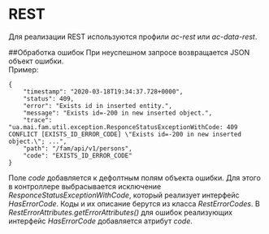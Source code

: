 REST
====

Для реализации REST используются профили _ac-rest_ или _ac-data-rest_.

##Обработка ошибок
При неуспешном запросе возвращается JSON объект ошибки.<br>
Пример:
```
{
    "timestamp": "2020-03-18T19:34:37.728+0000",
    "status": 409,
    "error": "Exists id in inserted entity.",
    "message": "Exists id=-200 in new inserted object.",
    "trace": "ua.mai.fam.util.exception.ResponceStatusExceptionWithCode: 409 CONFLICT [EXISTS_ID_ERROR_CODE] \"Exists id=-200 in new inserted object.\"; ...",
    "path": "/fam/api/v1/persons",
    "code": "EXISTS_ID_ERROR_CODE"
}
```
Поле _code_ добавляется к дефолтным полям объекта ошибки. Для этого в контроллере выбрасывается исключение
_ResponceStatusExceptionWithCode_, который реализует интерфейс _HasErrorCode_.  Коды и их описание берутся из
класса _RestErrorCodes_. В _RestErrorAttributes.getErrorAttributes()_ для ошибок реализующих интерфейс _HasErrorCode_
добавляется атрибут _code_.

